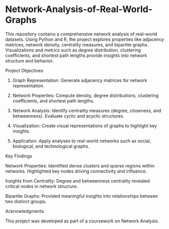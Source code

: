 # Network-Analysis-of-Real-World-Graphs
This repository contains a comprehensive network analysis of real-world datasets. Using Python and R, the project explores properties like adjacency matrices, network density, centrality measures, and bipartite graphs. Visualizations and metrics such as degree distribution, clustering coefficients, and shortest path lengths provide insights into network structure and behavior.

Project Objectives

1. Graph Representation: Generate adjacency matrices for network representation.

2. Network Properties: Compute density, degree distributions, clustering coefficients, and shortest path lengths.

3. Network Analysis: Identify centrality measures (degree, closeness, and betweenness).
   Evaluate cyclic and acyclic structures.

4. Visualization: Create visual representations of graphs to highlight key insights.

5. Application: Apply analyses to real-world networks such as social, biological, and technological graphs.

Key Findings

Network Properties: Identified dense clusters and sparse regions within networks.
                    Highlighted key nodes driving connectivity and influence.

Insights from Centrality: Degree and betweenness centrality revealed critical nodes in network structure.

Bipartite Graphs: Provided meaningful insights into relationships between two distinct groups.

Acknowledgments

This project was developed as part of a coursework on Network Analysis. 

